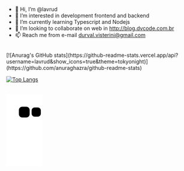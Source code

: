 - 👋 Hi, I’m @lavrud
- 👀 I’m interested in development frontend and backend
- 🌱 I’m currently learning Typescript and Nodejs
- 💞️ I’m looking to collaborate on web in http://blog.dvcode.com.br
- 📫 Reach me from e-mail durval.visterini@gmail.com
<!---
lavrud/lavrud is a ✨ special ✨ repository because its `README.md` (this file) appears on your GitHub profile.
You can click the Preview link to take a look at your changes.
--->

<br>

<div>
  <span>[![Anurag's GitHub stats](https://github-readme-stats.vercel.app/api?username=lavrud&show_icons=true&theme=tokyonight)](https://github.com/anuraghazra/github-readme-stats)</span>
  
  <span>[![Top Langs](https://github-readme-stats.vercel.app/api/top-langs/?username=lavrud&layout=compact)](https://github.com/anuraghazra/github-readme-stats)</span>
</div>

<br>

<img src="https://raw.githubusercontent.com/paulosalvatore/paulosalvatore/output/github-snake.svg" align="center" />
